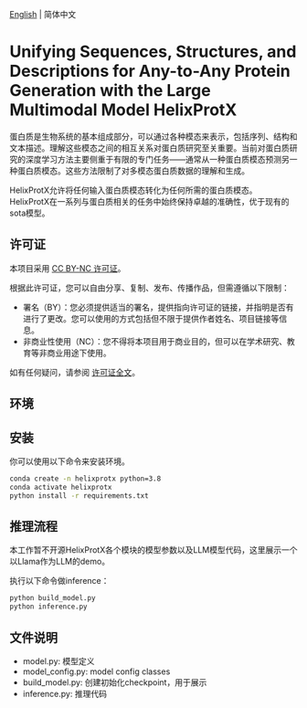 [English](README.md) | 简体中文
# Unifying Sequences, Structures, and Descriptions for Any-to-Any Protein Generation with the Large Multimodal Model HelixProtX


蛋白质是生物系统的基本组成部分，可以通过各种模态来表示，包括序列、结构和文本描述。理解这些模态之间的相互关系对蛋白质研究至关重要。当前对蛋白质研究的深度学习方法主要侧重于有限的专门任务——通常从一种蛋白质模态预测另一种蛋白质模态。这些方法限制了对多模态蛋白质数据的理解和生成。

HelixProtX允许将任何输入蛋白质模态转化为任何所需的蛋白质模态。
HelixProtX在一系列与蛋白质相关的任务中始终保持卓越的准确性，优于现有的sota模型。




## 许可证

本项目采用 [CC BY-NC 许可证](https://creativecommons.org/licenses/by-nc/4.0/)。

根据此许可证，您可以自由分享、复制、发布、传播作品，但需遵循以下限制：

- 署名（BY）：您必须提供适当的署名，提供指向许可证的链接，并指明是否有进行了更改。您可以使用的方式包括但不限于提供作者姓名、项目链接等信息。
- 非商业性使用（NC）：您不得将本项目用于商业目的，但可以在学术研究、教育等非商业用途下使用。

如有任何疑问，请参阅 [许可证全文](https://creativecommons.org/licenses/by-nc/4.0/legalcode)。

## 环境


## 安装
你可以使用以下命令来安装环境。
```bash
conda create -n helixprotx python=3.8
conda activate helixprotx
python install -r requirements.txt
```


## 推理流程
本工作暂不开源HelixProtX各个模块的模型参数以及LLM模型代码，这里展示一个以Llama作为LLM的demo。

执行以下命令做inference：
```bash
python build_model.py
python inference.py 
```

## 文件说明
- model.py: 模型定义
- model_config.py: model config classes
- build_model.py: 创建初始化checkpoint，用于展示
- inference.py: 推理代码

